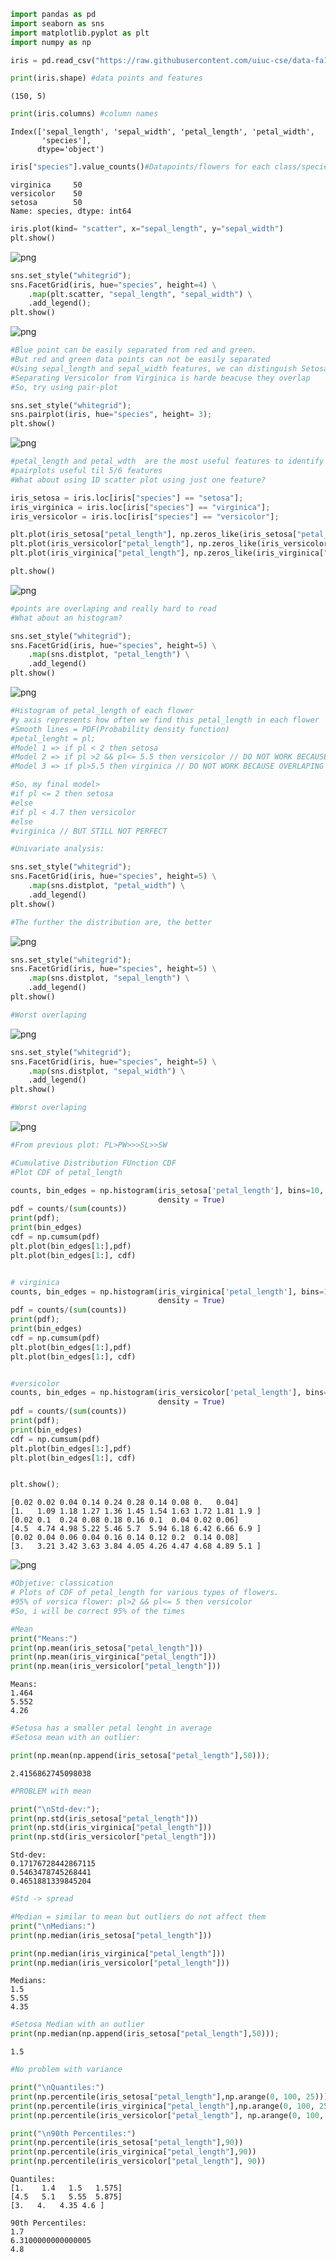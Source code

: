 ```python
import pandas as pd
import seaborn as sns
import matplotlib.pyplot as plt
import numpy as np

iris = pd.read_csv("https://raw.githubusercontent.com/uiuc-cse/data-fa14/gh-pages/data/iris.csv")
```


```python
print(iris.shape) #data points and features
```

    (150, 5)
    


```python
print(iris.columns) #column names
```

    Index(['sepal_length', 'sepal_width', 'petal_length', 'petal_width',
           'species'],
          dtype='object')
    


```python
iris["species"].value_counts()#Datapoints/flowers for each class/specie
```




    virginica     50
    versicolor    50
    setosa        50
    Name: species, dtype: int64




```python
iris.plot(kind= "scatter", x="sepal_length", y="sepal_width")
plt.show()
```


![png](output_4_0.png)



```python
sns.set_style("whitegrid");
sns.FacetGrid(iris, hue="species", height=4) \
    .map(plt.scatter, "sepal_length", "sepal_width") \
    .add_legend();
plt.show()
```


![png](output_5_0.png)



```python
#Blue point can be easily separated from red and green.
#But red and green data points can not be easily separated
#Using sepal_length and sepal_width features, we can distinguish Setosa flowers from others
#Separating Versicolor from Virginica is harde beacuse they overlap
#So, try using pair-plot
```


```python
sns.set_style("whitegrid");
sns.pairplot(iris, hue="species", height= 3);
plt.show()
```


![png](output_7_0.png)



```python
#petal_length and petal_wdth  are the most useful features to identify various flower types
#pairplots useful til 5/6 features
#What about using 1D scatter plot using just one feature?
```


```python
iris_setosa = iris.loc[iris["species"] == "setosa"];
iris_virginica = iris.loc[iris["species"] == "virginica"];
iris_versicolor = iris.loc[iris["species"] == "versicolor"];

plt.plot(iris_setosa["petal_length"], np.zeros_like(iris_setosa["petal_length"]), 'o')
plt.plot(iris_versicolor["petal_length"], np.zeros_like(iris_versicolor["petal_length"]), 'o')
plt.plot(iris_virginica["petal_length"], np.zeros_like(iris_virginica["petal_length"]), 'o')

plt.show()
```


![png](output_9_0.png)



```python
#points are overlaping and really hard to read
#What about an histogram?
```


```python
sns.set_style("whitegrid");
sns.FacetGrid(iris, hue="species", height=5) \
    .map(sns.distplot, "petal_length") \
    .add_legend()
plt.show()
```


![png](output_11_0.png)



```python
#Histogram of petal_length of each flower
#y axis represents how often we find this petal_length in each flower
#Smooth lines = PDF(Probability density function)
#petal_lenght = pl;
#Model 1 => if pl < 2 then setosa
#Model 2 => if pl >2 && pl<= 5.5 then versicolor // DO NOT WORK BECAUSE OVERLAPING
#Model 3 => if pl>5.5 then virginica // DO NOT WORK BECAUSE OVERLAPING

#So, my final model>
#if pl <= 2 then setosa
#else
#if pl < 4.7 then versicolor
#else
#virginica // BUT STILL NOT PERFECT

#Univariate analysis:
```


```python
sns.set_style("whitegrid");
sns.FacetGrid(iris, hue="species", height=5) \
    .map(sns.distplot, "petal_width") \
    .add_legend()
plt.show()

#The further the distribution are, the better
```


![png](output_13_0.png)



```python
sns.set_style("whitegrid");
sns.FacetGrid(iris, hue="species", height=5) \
    .map(sns.distplot, "sepal_length") \
    .add_legend()
plt.show()

#Worst overlaping
```


![png](output_14_0.png)



```python
sns.set_style("whitegrid");
sns.FacetGrid(iris, hue="species", height=5) \
    .map(sns.distplot, "sepal_width") \
    .add_legend()
plt.show()

#Worst overlaping
```


![png](output_15_0.png)



```python
#From previous plot: PL>PW>>>SL>>SW
```


```python
#Cumulative Distribution FUnction CDF
#Plot CDF of petal_length
```


```python
counts, bin_edges = np.histogram(iris_setosa['petal_length'], bins=10, 
                                 density = True)
pdf = counts/(sum(counts))
print(pdf);
print(bin_edges)
cdf = np.cumsum(pdf)
plt.plot(bin_edges[1:],pdf)
plt.plot(bin_edges[1:], cdf)


# virginica
counts, bin_edges = np.histogram(iris_virginica['petal_length'], bins=10, 
                                 density = True)
pdf = counts/(sum(counts))
print(pdf);
print(bin_edges)
cdf = np.cumsum(pdf)
plt.plot(bin_edges[1:],pdf)
plt.plot(bin_edges[1:], cdf)


#versicolor
counts, bin_edges = np.histogram(iris_versicolor['petal_length'], bins=10, 
                                 density = True)
pdf = counts/(sum(counts))
print(pdf);
print(bin_edges)
cdf = np.cumsum(pdf)
plt.plot(bin_edges[1:],pdf)
plt.plot(bin_edges[1:], cdf)


plt.show();
```

    [0.02 0.02 0.04 0.14 0.24 0.28 0.14 0.08 0.   0.04]
    [1.   1.09 1.18 1.27 1.36 1.45 1.54 1.63 1.72 1.81 1.9 ]
    [0.02 0.1  0.24 0.08 0.18 0.16 0.1  0.04 0.02 0.06]
    [4.5  4.74 4.98 5.22 5.46 5.7  5.94 6.18 6.42 6.66 6.9 ]
    [0.02 0.04 0.06 0.04 0.16 0.14 0.12 0.2  0.14 0.08]
    [3.   3.21 3.42 3.63 3.84 4.05 4.26 4.47 4.68 4.89 5.1 ]
    


![png](output_18_1.png)



```python
#Objetive: classication
# Plots of CDF of petal_length for various types of flowers.
#95% of versica flower: pl>2 && pl<= 5 then versicolor
#So, i will be correct 95% of the times
```


```python
#Mean
print("Means:")
print(np.mean(iris_setosa["petal_length"]))
print(np.mean(iris_virginica["petal_length"]))
print(np.mean(iris_versicolor["petal_length"]))
```

    Means:
    1.464
    5.552
    4.26
    


```python
#Setosa has a smaller petal lenght in average
#Setosa mean with an outlier:

print(np.mean(np.append(iris_setosa["petal_length"],50)));
```

    2.4156862745098038
    


```python
#PROBLEM with mean

print("\nStd-dev:");
print(np.std(iris_setosa["petal_length"]))
print(np.std(iris_virginica["petal_length"]))
print(np.std(iris_versicolor["petal_length"]))

```

    
    Std-dev:
    0.17176728442867115
    0.5463478745268441
    0.4651881339845204
    


```python
#Std -> spread

#Median = similar to mean but outliers do not affect them
print("\nMedians:")
print(np.median(iris_setosa["petal_length"]))

print(np.median(iris_virginica["petal_length"]))
print(np.median(iris_versicolor["petal_length"]))
```

    
    Medians:
    1.5
    5.55
    4.35
    


```python
#Setosa Median with an outlier
print(np.median(np.append(iris_setosa["petal_length"],50)));
```

    1.5
    


```python
#No problem with variance

print("\nQuantiles:")
print(np.percentile(iris_setosa["petal_length"],np.arange(0, 100, 25)))
print(np.percentile(iris_virginica["petal_length"],np.arange(0, 100, 25)))
print(np.percentile(iris_versicolor["petal_length"], np.arange(0, 100, 25)))

print("\n90th Percentiles:")
print(np.percentile(iris_setosa["petal_length"],90))
print(np.percentile(iris_virginica["petal_length"],90))
print(np.percentile(iris_versicolor["petal_length"], 90))
```

    
    Quantiles:
    [1.    1.4   1.5   1.575]
    [4.5   5.1   5.55  5.875]
    [3.   4.   4.35 4.6 ]
    
    90th Percentiles:
    1.7
    6.3100000000000005
    4.8
    


```python

```
